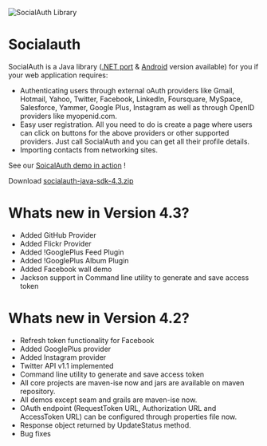 ![SocialAuth Library](https://raw.github.com/wiki/3pillarlabs/socialauth/images/java.png)

Socialauth
================

SocialAuth is a Java library ([.NET port](http://code.google.com/p/socialauth-net/) & [Android](http://code.google.com/p/socialauth-android/) version available) for you if your web application requires: 

* Authenticating users through external oAuth providers like Gmail, Hotmail, Yahoo, Twitter, Facebook, LinkedIn, Foursquare, MySpace, Salesforce, Yammer, Google Plus, Instagram as well as through OpenID providers like myopenid.com. 
* Easy user registration. All you need to do is create a page where users can click on buttons for the above providers or other supported providers. Just call SocialAuth and you can get all their profile details. 
* Importing contacts from networking sites.

See our [SoicalAuth demo in action](http://labs.3pillarglobal.com/socialauthdemo) !

Download [socialauth-java-sdk-4.3.zip](http://socialauth.googlecode.com/files/socialauth-java-sdk-4.3.zip)

Whats new in Version 4.3?
=========================
* Added GitHub Provider
* Added Flickr Provider
* Added !GooglePlus Feed Plugin
* Added !GooglePlus Album Plugin
* Added Facebook wall demo
* Jackson support in Command line utility to generate and save access token

Whats new in Version 4.2?
=========================

* Refresh token functionality for Facebook
* Added GooglePlus provider
* Added Instagram provider
* Twitter API v1.1 implemented
* Command line utility to generate and save access token
* All core projects are maven-ise now and jars are available on maven repository. 
* All demos except seam and grails are maven-ise now.
* OAuth endpoint (RequestToken URL, Authorization URL and AccessToken URL) can be configured through properties file now.
* Response object returned by UpdateStatus method.
* Bug fixes
